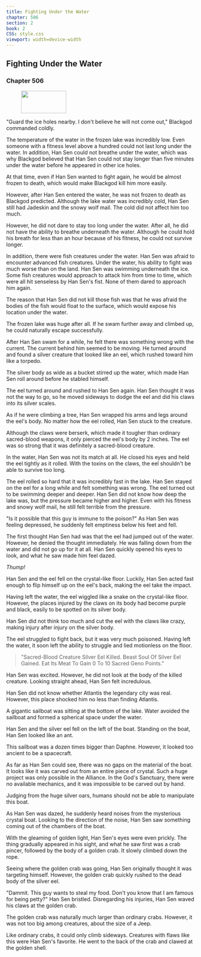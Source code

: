 ```yaml
---
title: Fighting Under the Water
chapter: 506
section: 2
book: 2
CSS: style.css
viewport: width=device-width
---
```


## Fighting Under the Water

### Chapter 506

<figure>
	<img src="../Images/gem.gif" alt="" id="gem" width="120" height="60" />
</figure>

"Guard the ice holes nearby. I don't believe he will not come out," Blackgod commanded coldly.

The temperature of the water in the frozen lake was incredibly low. Even someone with a fitness level above a hundred could not last long under the water. In addition, Han Sen could not breathe under the water, which was why Blackgod believed that Han Sen could not stay longer than five minutes under the water before he appeared in other ice holes.

At that time, even if Han Sen wanted to fight again, he would be almost frozen to death, which would make Blackgod kill him more easily.

However, after Han Sen entered the water, he was not frozen to death as Blackgod predicted. Although the lake water was incredibly cold, Han Sen still had Jadeskin and the snowy wolf mail. The cold did not affect him too much.

However, he did not dare to stay too long under the water. After all, he did not have the ability to breathe underneath the water. Although he could hold his breath for less than an hour because of his fitness, he could not survive longer.

In addition, there were fish creatures under the water. Han Sen was afraid to encounter advanced fish creatures. Under the water, his ability to fight was much worse than on the land. Han Sen was swimming underneath the ice. Some fish creatures would approach to attack him from time to time, which were all hit senseless by Han Sen's fist. None of them dared to approach him again.

The reason that Han Sen did not kill those fish was that he was afraid the bodies of the fish would float to the surface, which would expose his location under the water.

The frozen lake was huge after all. If he swam further away and climbed up, he could naturally escape successfully.

After Han Sen swam for a while, he felt there was something wrong with the current. The current behind him seemed to be moving. He turned around and found a silver creature that looked like an eel, which rushed toward him like a torpedo.

The silver body as wide as a bucket stirred up the water, which made Han Sen roll around before he stabled himself.

The eel turned around and rushed to Han Sen again. Han Sen thought it was not the way to go, so he moved sideways to dodge the eel and did his claws into its silver scales.

As if he were climbing a tree, Han Sen wrapped his arms and legs around the eel's body. No matter how the eel rolled, Han Sen stuck to the creature.

Although the claws were berserk, which made it tougher than ordinary sacred-blood weapons, it only pierced the eel's body by 2 inches. The eel was so strong that it was definitely a sacred-blood creature.

In the water, Han Sen was not its match at all. He closed his eyes and held the eel tightly as it rolled. With the toxins on the claws, the eel shouldn't be able to survive too long.

The eel rolled so hard that it was incredibly fast in the lake. Han Sen stayed on the eel for a long while and felt something was wrong. The eel turned out to be swimming deeper and deeper. Han Sen did not know how deep the lake was, but the pressure became higher and higher. Even with his fitness and snowy wolf mail, he still felt terrible from the pressure.

"Is it possible that this guy is immune to the poison?" As Han Sen was feeling depressed, he suddenly felt emptiness below his feet and fell.

The first thought Han Sen had was that the eel had jumped out of the water. However, he denied the thought immediately. He was falling down from the water and did not go up for it at all. Han Sen quickly opened his eyes to look, and what he saw made him feel dazed.

*Thump!*

Han Sen and the eel fell on the crystal-like floor. Luckily, Han Sen acted fast enough to flip himself up on the eel's back, making the eel take the impact.

Having left the water, the eel wiggled like a snake on the crystal-like floor. However, the places injured by the claws on its body had become purple and black, easily to be spotted on its silver body.

Han Sen did not think too much and cut the eel with the claws like crazy, making injury after injury on the silver body.

The eel struggled to fight back, but it was very much poisoned. Having left the water, it soon left the ability to struggle and lied motionless on the floor.

> "Sacred-Blood Creature Silver Eel Killed. Beast Soul Of Silver Eel Gained. Eat Its Meat To Gain 0 To 10 Sacred Geno Points."

Han Sen was excited. However, he did not look at the body of the killed creature. Looking straight ahead, Han Sen felt incredulous.

Han Sen did not know whether Atlantis the legendary city was real. However, this place shocked him no less than finding Atlantis.

A gigantic sailboat was sitting at the bottom of the lake. Water avoided the sailboat and formed a spherical space under the water.

Han Sen and the silver eel fell on the left of the boat. Standing on the boat, Han Sen looked like an ant.

This sailboat was a dozen times bigger than Daphne. However, it looked too ancient to be a spacecraft.

As far as Han Sen could see, there was no gaps on the material of the boat. It looks like it was carved out from an entire piece of crystal. Such a huge project was only possible in the Alliance. In the God's Sanctuary, there were no available mechanics, and it was impossible to be carved out by hand.

Judging from the huge silver oars, humans should not be able to manipulate this boat.

As Han Sen was dazed, he suddenly heard noises from the mysterious crystal boat. Looking to the direction of the noise, Han Sen saw something coming out of the chambers of the boat.

With the gleaming of golden light, Han Sen's eyes were even prickly. The thing gradually appeared in his sight, and what he saw first was a crab pincer, followed by the body of a golden crab. It slowly climbed down the rope.

Seeing where the golden crab was going, Han Sen originally thought it was targeting himself. However, the golden crab quickly rushed to the dead body of the silver eel.

"Dammit. This guy wants to steal my food. Don't you know that I am famous for being petty?" Han Sen bristled. Disregarding his injuries, Han Sen waved his claws at the golden crab.

The golden crab was naturally much larger than ordinary crabs. However, it was not too big among creatures, about the size of a Jeep.

Like ordinary crabs, it could only climb sideways. Creatures with flaws like this were Han Sen's favorite. He went to the back of the crab and clawed at the golden shell.